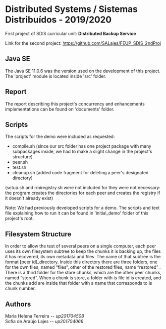 # Distributed Systems / Sistemas Distribuídos - 2019/2020
First project of SDIS curricular unit: **Distributed Backup Service**

Link for the second project: https://github.com/SALajes/FEUP_SDIS_2ndProj

## Java SE
The Java SE 11.0.6 was the version used on the development of this project.
The 'project' module is located inside 'src' folder.

## Report
The report describing this project's concurrency and enhancements implementations can be found on 'documents' folder.

## Scripts
The scripts for the demo were included as requested:

- compile.sh (since our src folder has one project package with many subpackages inside, we had to make a slight change in the project's structure)
- peer.sh
- test.sh
- cleanup.sh (added code fragment for deleting a peer's designated directory)

(setup.sh and rmiregistry.sh were not included for they were not necessary: the program creates the directories for each peer and creates the registry if it doesn't already exist)


Note: We had previously developed scripts for a demo. The scripts and text file explaining how to run it can be found in 'initial_demo' folder of this project's root.


## Filesystem Structure

In order to allow the test of several peers on a single computer, each peer uses its own filesystem subtree to keep the chunks it is backing up, the files it has recovered, its own metadata and files. The name of that subtree is the format [peer id]_directory.
Inside this directory there are three folders, one for the own files, named “files”, other of the restored files, name “restored” .
There is a third folder for the store chunks, which are the other peer chunks, named “stored”.
When a chunk is store, a folder with is file id is created, and the chunks add are inside that folder with a name that corresponds to is chunk number.



## Authors
Maria Helena Ferreira -- *up201704508*</br>
Sofia de Araújo Lajes -- *up201704066*
